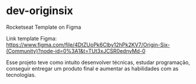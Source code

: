 # dev-originsix
Rocketseat Template on Figma

Link template Figma:
https://www.figma.com/file/4DtZUoPk6Clby12hPk2KV7/Origin-Six-(Community)?node-id=0%3A1&t=TUt3xJCSR0ednyMd-0

Esse projeto teve como intuito desenvolver técnicas, estudar programação, conseguir entregar um produto final e aumentar as habilidades com as tecnologias.




